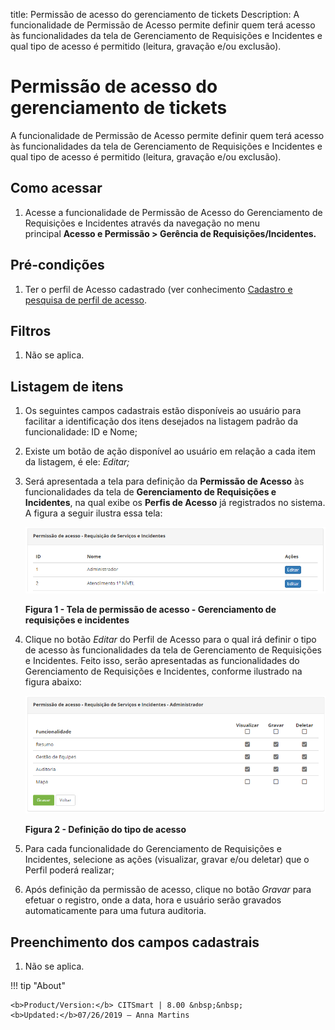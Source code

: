 title: Permissão de acesso do gerenciamento de tickets
Description: A funcionalidade de Permissão de Acesso permite definir quem terá acesso às funcionalidades da tela de Gerenciamento de Requisições e Incidentes e
qual tipo de acesso é permitido (leitura, gravação e/ou exclusão).

# Permissão de acesso do gerenciamento de tickets



A funcionalidade de Permissão de Acesso permite definir quem terá acesso às
funcionalidades da tela de Gerenciamento de Requisições e Incidentes e qual tipo
de acesso é permitido (leitura, gravação e/ou exclusão).

Como acessar
-----------

1.  Acesse a funcionalidade de Permissão de Acesso do Gerenciamento de
    Requisições e Incidentes através da navegação no menu principal **Acesso e
    Permissão  > Gerência de Requisições/Incidentes.**

Pré-condições
-------------

1.  Ter o perfil de Acesso cadastrado (ver conhecimento [Cadastro e pesquisa de
    perfil de acesso](1).

Filtros
-------

1.  Não se aplica.

Listagem de itens
----------------

1.  Os seguintes campos cadastrais estão disponíveis ao usuário para facilitar a
    identificação dos itens desejados na listagem padrão da funcionalidade: ID
    e Nome;

2.  Existe um botão de ação disponível ao usuário em relação a cada item da
    listagem, é ele: *Editar;*

3.  Será apresentada a tela para definição da **Permissão de Acesso** às
    funcionalidades da tela de **Gerenciamento de Requisições e Incidentes**, na
    qual exibe os **Perfis de Acesso** já registrados no sistema. A figura a
    seguir ilustra essa tela:

    ![Criar](images/permission-1.png)
    
    **Figura 1 - Tela de permissão de acesso - Gerenciamento de requisições e
incidentes**

1.  Clique no botão *Editar* do Perfil de Acesso para o qual irá definir o tipo
    de acesso às funcionalidades da tela de Gerenciamento de Requisições e
    Incidentes. Feito isso, serão apresentadas as funcionalidades do
    Gerenciamento de Requisições e Incidentes, conforme ilustrado na figura
    abaixo:

    ![Criar](images/permission-2.png)
    
    **Figura 2 - Definição do tipo de acesso**

2.  Para cada funcionalidade do Gerenciamento de Requisições e Incidentes,
    selecione as ações (visualizar, gravar e/ou deletar) que o Perfil poderá
    realizar;

3.  Após definição da permissão de acesso, clique no botão *Gravar* para efetuar
    o registro, onde a data, hora e usuário serão gravados automaticamente para
    uma futura auditoria.

Preenchimento dos campos cadastrais
---------------------------------

1.  Não se aplica.


[1]:/pt-br/citsmart-platform-7/initial-settings/access-settings/profile/user-profile.html

!!! tip "About"

    <b>Product/Version:</b> CITSmart | 8.00 &nbsp;&nbsp;
    <b>Updated:</b>07/26/2019 – Anna Martins
